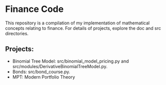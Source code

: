 # Finance Code

This repository is a compilation of my implementation of mathematical concepts relating to finance. For details of 
projects, explore the doc and src directories.

## Projects:

- Binomial Tree Model: src/binomial_model_pricing.py and src/modules/DerivativeBinomialTreeModel.py.
- Bonds: src/bond_course.py.
- MPT: Modern Portfolio Theory